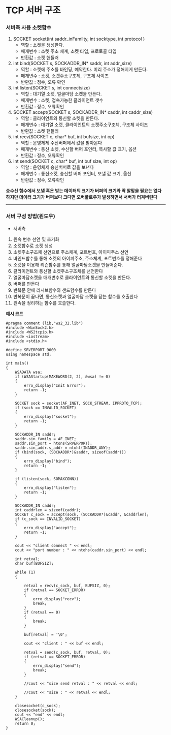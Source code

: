 # TCP 서버 구조   

### 서버측 사용 소켓함수   
1. SOCKET socket(int saddr_inFamilty, int socktype, int protocol )
   * 역할 : 소켓을 생성한다.
   * 매개변수 : 소켓 주소 체계, 소켓 타입, 프로토콜 타입
   * 반환값 : 소켓 핸들러
2. int bind(SOCKET s, SOCKADDR_IN* saddr, int addr_size)
   * 역할 : 소켓에 주소를 바인딩, 예약한다. 미리 주소가 정해지게 만든다.
   * 매개변수 : 소켓, 소켓주소구조체, 구조체 사이즈
   * 반환값 : 정수, 오류 확인
3. int listen(SOCKET s, int connectsize)
   * 역할 : 대기열 소켓, 얼굴마담 소켓을 만든다.
   * 매개변수 : 소켓, 접속가능한 클라이언트 갯수
   * 반환값 : 정수, 오류확인
4. SOCKET accept(SOCKET s, SOCKADDR_IN* caddr, int caddr_size)
   * 역할 : 클라이언트와 통신할 소켓을 만든다.
   * 매개변수 : 대기열 소켓, 클라이언트의 소켓주소구조체, 구조체 사이즈
   * 반환값 : 소켓 핸들러 
5. int recv(SOCKET c, char* buf, int bufsize, int op)
   * 역할 : 운영체제 수신버퍼에서 값을 받아온다
   * 매개변수 : 통신 소켓, 수신할 버퍼 포인터, 복사할 값 크기, 옵션
   * 반환값 : 정수, 오류확인   
6. int send(SOCKET c, char* buf, int buf size, int op)   
   * 역할 : 운영체제 송신버퍼로 값을 보낸다
   * 매개변수 : 통신소켓, 송신할 버퍼 포인터, 보낼 값 크기, 옵션
   * 반환값 : 정수, 오류확인

**송수신 함수에서 보낼 혹은 받는 데이터의 크기가 버퍼의 크기와 딱 알맞을 필요는 없다**   
**하지만 데이터 크기가 버퍼보다 크다면 오버풀로우가 발생하면서 서버가 터져버린다**

---------------

### 서버 구성 방법(윈도우)   
* 서버측
1. 윈속 변수 선언 및 초기화
2. 소켓함수로 소켓 생성
3. 소켓주소구조체 선언으로 주소체계, 포트번호, 아이피주소 선언
4. 바인드함수를 통해 소켓의 아이피주소, 주소체계, 포트번호를 정해준다
5. 소켓을 이용해 리슨함수를 통해 얼굴마담소켓을 만들어준다.
6. 클라이언트와 통신할 소켓주소구조체를 선언한다
7. 얼굴마담소켓을 매개변수로 클라이언트와 통신할 소켓을 만든다.
8. 버퍼를 만든다
9. 반복문 안에 리시브함수와 샌드함수를 만든다
10. 반복문이 끝나면, 통신소켓과 얼굴마담 소켓을 닫는 함수를 호출한다
11. 윈속을 정리하는 함수를 호출한다.

**예시 코드**
```
#pragma comment (lib,"ws2_32.lib")
#include <WinSock2.h>
#include <WS2tcpip.h>
#include <iostream>
#include <stdio.h>

#define SRVERPORT 9000
using namespace std;
```
   
```
int main()
{
	WSADATA wsa;
	if (WSAStartup(MAKEWORD(2, 2), &wsa) != 0)
	{
		erro_display("Init Error");
		return -1;
	}
```

```
	SOCKET sock = socket(AF_INET, SOCK_STREAM, IPPROTO_TCP);
	if (sock == INVALID_SOCKET)
	{
		erro_display("socket");
		return -1;
	}
```

```
	SOCKADDR_IN saddr;
	saddr.sin_family = AF_INET;
	saddr.sin_port = htons(SRVERPORT);
	saddr.sin_addr.s_addr = ntohl(INADDR_ANY);
	if (bind(sock, (SOCKADDR*)&saddr, sizeof(saddr)))
	{
		erro_display("bind");
		return -1;
	}
```

```
	if (listen(sock, SOMAXCONN))
	{
		erro_display("listen");
		return -1;
	}
```

```
	SOCKADDR_IN caddr;
	int caddrlen = sizeof(caddr);
	SOCKET c_sock = accept(sock, (SOCKADDR*)&caddr, &caddrlen);
	if (c_sock == INVALID_SOCKET)
	{
		erro_display("accept");
		return -1;
	}
```

```
	cout << "client connect " << endl;
	cout << "port number : " << ntohs(caddr.sin_port) << endl;

	int retval;
	char buf[BUFSIZ];
```

```
	while (1)
	{

		retval = recv(c_sock, buf, BUFSIZ, 0);
		if (retval == SOCKET_ERROR)
		{
			erro_display("recv");
			break;
		}
		if (retval == 0)
		{
			break;
		}
```

```
		buf[retval] = '\0';

		cout << "client : " << buf << endl;

		retval = send(c_sock, buf, retval, 0);
		if (retval == SOCKET_ERROR)
		{
			erro_display("send");
			break;
		}

		//cout << "size send retval : " << retval << endl;

		//cout << "size : " << retval << endl;
	}
```

```
	closesocket(c_sock);
	closesocket(sock);
	cout << "end" << endl;
	WSACleanup();
	return 0;
}
```
